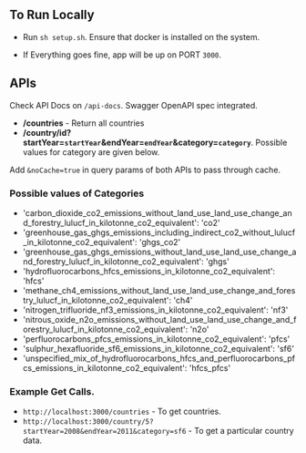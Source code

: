 ## To Run Locally

- Run `sh setup.sh`. Ensure that docker is installed on the system.

- If Everything goes fine, app will be up on PORT `3000`.
## APIs
Check API Docs on `/api-docs`. Swagger OpenAPI spec integrated.
- **/countries** - Return all countries
- **/country/id?startYear=`startYear`&endYear=`endYear`&category=`category`**. Possible values for category are given below.

Add `&noCache=true` in query params of both APIs to pass through cache.

### Possible values of Categories

-    'carbon_dioxide_co2_emissions_without_land_use_land_use_change_and_forestry_lulucf_in_kilotonne_co2_equivalent': 'co2'
-    'greenhouse_gas_ghgs_emissions_including_indirect_co2_without_lulucf_in_kilotonne_co2_equivalent': 'ghgs_co2'
-    'greenhouse_gas_ghgs_emissions_without_land_use_land_use_change_and_forestry_lulucf_in_kilotonne_co2_equivalent': 'ghgs'
-    'hydrofluorocarbons_hfcs_emissions_in_kilotonne_co2_equivalent': 'hfcs'
-    'methane_ch4_emissions_without_land_use_land_use_change_and_forestry_lulucf_in_kilotonne_co2_equivalent': 'ch4'
-    'nitrogen_trifluoride_nf3_emissions_in_kilotonne_co2_equivalent': 'nf3'
-    'nitrous_oxide_n2o_emissions_without_land_use_land_use_change_and_forestry_lulucf_in_kilotonne_co2_equivalent': 'n2o'
-    'perfluorocarbons_pfcs_emissions_in_kilotonne_co2_equivalent': 'pfcs'
-    'sulphur_hexafluoride_sf6_emissions_in_kilotonne_co2_equivalent': 'sf6'
-    'unspecified_mix_of_hydrofluorocarbons_hfcs_and_perfluorocarbons_pfcs_emissions_in_kilotonne_co2_equivalent': 'hfcs_pfcs'


### Example Get Calls.

- `http://localhost:3000/countries` - To get countries.
- `http://localhost:3000/country/5?startYear=2008&endYear=2011&category=sf6` - To get a particular country data.

